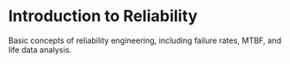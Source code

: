 # Introduction to Reliability

Basic concepts of reliability engineering, including failure rates, MTBF, and life data analysis.